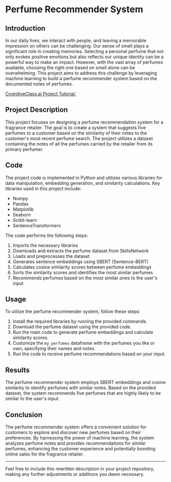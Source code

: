 # Perfume Recommender System

## Introduction

In our daily lives, we interact with people, and leaving a memorable impression on others can be challenging. Our sense of smell plays a significant role in creating memories. Selecting a personal perfume that not only evokes positive emotions but also reflects our unique identity can be a powerful way to make an impact. However, with the vast array of perfumes available, choosing the right one based on smell alone can be overwhelming. This project aims to address this challenge by leveraging machine learning to build a perfume recommender system based on the documented notes of perfumes.

[CognitiveClass.ai Project Tutorial:](https://cognitiveclass.ai/courses/course-v1:IBM+GPXX068IEN+v1)

## Project Description

This project focuses on designing a perfume recommendation system for a fragrance retailer. The goal is to create a system that suggests five perfumes to a customer based on the similarity of their notes to the customer's most recent perfume search. The project utilizes a dataset containing the notes of all the perfumes carried by the retailer from its primary perfumer.

## Code

The project code is implemented in Python and utilizes various libraries for data manipulation, embedding generation, and similarity calculations. Key libraries used in this project include:

- Numpy
- Pandas
- Matplotlib
- Seaborn
- Scikit-learn
- SentenceTransformers

The code performs the following steps:

1. Imports the necessary libraries
2. Downloads and extracts the perfume dataset from SkillsNetwork
3. Loads and preprocesses the dataset
4. Generates sentence embeddings using SBERT (Sentence-BERT)
5. Calculates cosine similarity scores between perfume embeddings
6. Sorts the similarity scores and identifies the most similar perfumes
7. Recommends perfumes based on the most similar ones to the user's input

## Usage

To utilize the perfume recommender system, follow these steps:

1. Install the required libraries by running the provided commands.
2. Download the perfume dataset using the provided code.
3. Run the main code to generate perfume embeddings and calculate similarity scores.
4. Customize the `my_perfumes` dataframe with the perfumes you like or own, specifying their names and notes.
5. Run the code to receive perfume recommendations based on your input.

## Results

The perfume recommender system employs SBERT embeddings and cosine similarity to identify perfumes with similar notes. Based on the provided dataset, the system recommends five perfumes that are highly likely to be similar to the user's input.

## Conclusion

The perfume recommender system offers a convenient solution for customers to explore and discover new perfumes based on their preferences. By harnessing the power of machine learning, the system analyzes perfume notes and provides recommendations for similar perfumes, enhancing the customer experience and potentially boosting online sales for the fragrance retailer.

---

Feel free to include this rewritten description in your project repository, making any further adjustments or additions you deem necessary.
